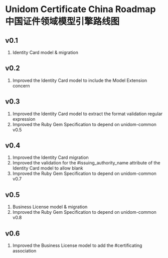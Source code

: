 # Unidom Certificate China Roadmap 中国证件领域模型引擎路线图

## v0.1
1. Identity Card model & migration

## v0.2
1. Improved the Identity Card model to include the Model Extension concern

## v0.3
1. Improved the Identity Card model to extract the format validation regular expression
2. Improved the Ruby Gem Specification to depend on unidom-common v0.5

## v0.4
1. Improved the Identity Card migration
2. Improved the validation for the #issuing_authority_name attribute of the Identity Card model to allow blank
3. Improved the Ruby Gem Specification to depend on unidom-common v0.7

## v0.5
1. Business License model & migration
2. Improved the Ruby Gem Specification to depend on unidom-common v0.8

## v0.6
1. Improved the Business License model to add the #certificating association
